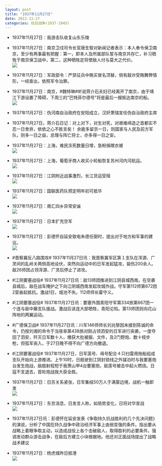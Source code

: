 ```yaml
---
layout: post
title: "1937年11月27日"
date: 2012-11-27
categories: 抗日战争(1937-1945)
---
```


<meta name="referrer" content="no-referrer" />

- 1937年11月27日：我游击队收复山东乐陵 

- 1937年11月27日：南京卫戍司令长官唐生智对新闻记者表示：本人奉令保卫南京，至少有两事最有把握：第一，即本人及所属部队誓与南京共存亡，补习牺牲于南京保卫战中，第二，这种牺牲定将使敌人付与莫大之代价。 <br/><img src="https://ww3.sinaimg.cn/large/aca367d8jw1dz9zbh7jh7j.jpg" />

- 1937年11月27日：军政部令：严禁征兵中贿买冒名顶替，倘有敲诈受贿舞弊情形，一经查出，依照军令治罪。 

- 1937年11月27日：南京，#魏特琳#听说蒋介石夫妇已经离开了南京，由于靖江下游设置了障碍，下周三的"巴特菲尔德号"将是最后一艘抵达南京的船。 <br/><img src="https://ww4.sinaimg.cn/large/aca367d8jw1dz9wg2ll50j.jpg" />

- 1937年11月27日：伪河南自治政府在安阳成立，汉奸萧瑞宣任伪自治政府主席 

- 1937年11月27日，蒋介石日记：对上对下，对生对死，对艰难缔造之首都实不忍一日舍弃，依依之心不胜言矣！ 余能多留京一日，则国家与人民及前方军队，则多一日之益，总理与阵亡将士，亦多得一日之安。 

- 1937年11月27日：上海，难民冻死数量日增，急盼捐赠衣被 <br/><img src="https://ww3.sinaimg.cn/large/aca367d8jw1dz9tjdgm7wj.jpg" />

- 1937年11月27日：上海，葡萄牙商人收买小轮船恢复苏州河内河航运。 <br/><img src="https://ww1.sinaimg.cn/large/aca367d8jw1dz9rsxwhlkj.jpg" />

- 1937年11月27日：江阴附近战事激烈，长江货运受阻 <br/><img src="https://ww2.sinaimg.cn/large/aca367d8jw1dz9q2lqec5j.jpg" />

- 1937年11月27日：国联医药队预定明年初可抵华 <br/><img src="https://ww2.sinaimg.cn/large/aca367d8jw1dz9oc1v2w5j.jpg" />

- 1937年11月27日：南汇四乡异常安谧 <br/><img src="https://ww4.sinaimg.cn/large/aca367d8jw1dz9kva9a9tj.jpg" />

- 1937年11月27日：日本扩充空军 <br/><img src="https://ww2.sinaimg.cn/large/aca367d8jw1dz9j4r21z6j.jpg" />

- 1937年11月27日：彭德怀自延安致电朱德任弼时，提出对于地方和军事的建议。 <br/><img src="https://ww2.sinaimg.cn/large/aca367d8jw1dz9hp1np3sj.jpg" />

- #晋察冀反八路围攻# 1937年11月27日讯：我晋察冀军区第１支队在浑源、广灵间的乱岭关两侧高地设伏，突然向运动中的日军发起猛攻，毙伤200余人。敌26师团占领浑源、广灵后停止了进攻。 

- #江阴要塞战役# 1937年11月27日讯：敌13师团推进到江阴县城西南。在空袭县城后，敌在战车掩护之下向江阴城西南发起攻城作战。守军第112师第672团2营奋起抵抗。激战1日，城池不失。112师师长霍守义。 

- #江阴要塞战役# 1937年11月27日讯：要塞外围青阳守军第334旅第667团一个连与敌中藤支队接战。激战后该连大部牺牲，青阳沦陷。第13师团则向花山阵地的两翼运动。 

- #广德保卫战# 1937年11月27日讯：川军146师师长刘兆黎因未接到陈诚的命令，仍按刘湘的命令于当夜率第438旅对刚占领泗安的日军进行突袭，一度夺回了泗安，歼灭日军数十人，缴获大批被服、文件，及2门野炮、数十枝步枪，但孤军突入，于27日晚不得不向广德方向撤退。 

- #江阴要塞战役# 1937年11月27日，日军莲号、毋号配合４只扫雷用拖船组成支队开始向上游推进。上午10时，日舰驶到江阴封锁线之外锚泊时与我要塞炮台发生炮战，敌舰射程短于我萧山甲4台要塞炮，敌莲号被击中起火燃烧。日寇不支退去，首轮炮战我大获全胜。 

- 1937年11月27日：日苏关系紧张，日军集结50万人于满蒙边境，战机一触即发 <br/><img src="https://ww2.sinaimg.cn/large/aca367d8jw1dz9agilz6uj.jpg" />

- 1937年11月27日：东京消息，日发言人称，如局势变化，日将对华宣战 <br/><img src="https://ww4.sinaimg.cn/large/aca367d8jw1dz98q40rs4j.jpg" />

- 1937年11月27日讯：彭德怀在延安发表《争取持久抗战胜利的几个先决问题》的演说，分析了中国在持久战争中政治经济军事上由弱变强的条件。指出要从战略上着眼争取主动，以造成战役上各个击破敌人，取得胜利的必要条件。强调发动群众游击战争，在敌后方建立小块根据地。他还对正面战场提出了战略战术建议 

- 1937年11月27日：杨虎城昨日抵港 <br/><img src="https://ww4.sinaimg.cn/large/aca367d8jw1dz96zoquwqj.jpg" />

